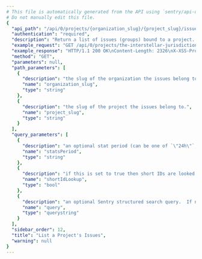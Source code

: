 ```yaml
---
# This file is automatically generated from the API using `sentry/api-docs/generator.py.`
# Do not manually edit this file.
{
  "api_path": "/api/0/projects/{organization_slug}/{project_slug}/issues/", 
  "authentication": "required", 
  "description": "Return a list of issues (groups) bound to a project.  All parameters are\nsupplied as query string parameters.\n\nA default query of ``is:unresolved`` is applied. To return results\nwith other statuses send an new query value (i.e. ``?query=`` for all\nresults).\n\nThe ``statsPeriod`` parameter can be used to select the timeline\nstats which should be present. Possible values are: ``\"\"`` (disable),\n``\"24h\"``, ``\"14d\"``", 
  "example_request": "GET /api/0/projects/the-interstellar-jurisdiction/pump-station/issues/?statsPeriod=24h HTTP/1.1\nHost: sentry.io\nAuthorization: Bearer <token>", 
  "example_response": "HTTP/1.1 200 OK\nContent-Length: 2326\nX-XSS-Protection: 1; mode=block\nContent-Language: en\nX-Max-Hits: 1000\nAccess-Control-Expose-Headers: X-Sentry-Error, Retry-After\nVary: Accept-Language, Cookie\nX-Content-Type-Options: nosniff\nAccess-Control-Allow-Methods: GET, PUT, DELETE, HEAD, OPTIONS\nLink: <https://sentry.io/api/0/projects/the-interstellar-jurisdiction/pump-station/issues/?statsPeriod=24h&cursor=1587678016971:0:1>; rel=\"previous\"; results=\"false\"; cursor=\"1587678016971:0:1\", <https://sentry.io/api/0/projects/the-interstellar-jurisdiction/pump-station/issues/?statsPeriod=24h&cursor=1587678013052:1:0>; rel=\"next\"; results=\"false\"; cursor=\"1587678013052:1:0\"\nX-Hits: 2\nAllow: GET, PUT, DELETE, HEAD, OPTIONS\nAccess-Control-Allow-Origin: *\nAccess-Control-Allow-Headers: X-Sentry-Auth, X-Requested-With, Origin, Accept, Content-Type, Authentication, Authorization, Content-Encoding\nContent-Type: application/json\nX-Frame-Options: deny\n\n[\n  {\n    \"annotations\": [], \n    \"assignedTo\": null, \n    \"count\": \"1\", \n    \"culprit\": \"io.sentry.example.ApiRequest in perform\", \n    \"firstSeen\": \"2020-04-23T21:40:16.971310Z\", \n    \"hasSeen\": false, \n    \"id\": \"2\", \n    \"isBookmarked\": false, \n    \"isPublic\": false, \n    \"isSubscribed\": false, \n    \"lastSeen\": \"2020-04-23T21:40:16.971310Z\", \n    \"level\": \"error\", \n    \"logger\": null, \n    \"metadata\": {\n      \"filename\": \"ApiRequest.java\", \n      \"function\": \"perform\", \n      \"type\": \"ApiException\", \n      \"value\": \"Authentication failed, token expired!\"\n    }, \n    \"numComments\": 0, \n    \"permalink\": \"https://sentry.io/organizations/the-interstellar-jurisdiction/issues/2/\", \n    \"platform\": \"java\", \n    \"project\": {\n      \"id\": \"2\", \n      \"name\": \"Pump Station\", \n      \"platform\": null, \n      \"slug\": \"pump-station\"\n    }, \n    \"shareId\": null, \n    \"shortId\": \"PUMP-STATION-2\", \n    \"stats\": {\n      \"24h\": [\n        [\n          1587592800, \n          0\n        ], \n        [\n          1587596400, \n          0\n        ], \n        [\n          1587600000, \n          0\n        ], \n        [\n          1587603600, \n          0\n        ], \n        [\n          1587607200, \n          0\n        ], \n        [\n          1587610800, \n          0\n        ], \n        [\n          1587614400, \n          0\n        ], \n        [\n          1587618000, \n          0\n        ], \n        [\n          1587621600, \n          0\n        ], \n        [\n          1587625200, \n          0\n        ], \n        [\n          1587628800, \n          0\n        ], \n        [\n          1587632400, \n          0\n        ], \n        [\n          1587636000, \n          0\n        ], \n        [\n          1587639600, \n          0\n        ], \n        [\n          1587643200, \n          0\n        ], \n        [\n          1587646800, \n          0\n        ], \n        [\n          1587650400, \n          0\n        ], \n        [\n          1587654000, \n          0\n        ], \n        [\n          1587657600, \n          0\n        ], \n        [\n          1587661200, \n          0\n        ], \n        [\n          1587664800, \n          0\n        ], \n        [\n          1587668400, \n          0\n        ], \n        [\n          1587672000, \n          0\n        ], \n        [\n          1587675600, \n          1\n        ]\n      ]\n    }, \n    \"status\": \"unresolved\", \n    \"statusDetails\": {}, \n    \"subscriptionDetails\": null, \n    \"title\": \"ApiException: Authentication failed, token expired!\", \n    \"type\": \"error\", \n    \"userCount\": 1\n  }, \n  {\n    \"annotations\": [], \n    \"assignedTo\": null, \n    \"count\": \"1\", \n    \"culprit\": \"raven.scripts.runner in main\", \n    \"firstSeen\": \"2020-04-23T21:40:13.051216Z\", \n    \"hasSeen\": false, \n    \"id\": \"1\", \n    \"isBookmarked\": false, \n    \"isPublic\": false, \n    \"isSubscribed\": false, \n    \"lastSeen\": \"2020-04-23T21:40:13.051216Z\", \n    \"level\": \"error\", \n    \"logger\": null, \n    \"metadata\": {\n      \"title\": \"This is an example python exception\"\n    }, \n    \"numComments\": 0, \n    \"permalink\": \"https://sentry.io/organizations/the-interstellar-jurisdiction/issues/1/\", \n    \"platform\": \"python\", \n    \"project\": {\n      \"id\": \"2\", \n      \"name\": \"Pump Station\", \n      \"platform\": null, \n      \"slug\": \"pump-station\"\n    }, \n    \"shareId\": null, \n    \"shortId\": \"PUMP-STATION-1\", \n    \"stats\": {\n      \"24h\": [\n        [\n          1587592800, \n          0\n        ], \n        [\n          1587596400, \n          0\n        ], \n        [\n          1587600000, \n          0\n        ], \n        [\n          1587603600, \n          0\n        ], \n        [\n          1587607200, \n          0\n        ], \n        [\n          1587610800, \n          0\n        ], \n        [\n          1587614400, \n          0\n        ], \n        [\n          1587618000, \n          0\n        ], \n        [\n          1587621600, \n          0\n        ], \n        [\n          1587625200, \n          0\n        ], \n        [\n          1587628800, \n          0\n        ], \n        [\n          1587632400, \n          0\n        ], \n        [\n          1587636000, \n          0\n        ], \n        [\n          1587639600, \n          0\n        ], \n        [\n          1587643200, \n          0\n        ], \n        [\n          1587646800, \n          0\n        ], \n        [\n          1587650400, \n          0\n        ], \n        [\n          1587654000, \n          0\n        ], \n        [\n          1587657600, \n          0\n        ], \n        [\n          1587661200, \n          0\n        ], \n        [\n          1587664800, \n          0\n        ], \n        [\n          1587668400, \n          0\n        ], \n        [\n          1587672000, \n          0\n        ], \n        [\n          1587675600, \n          1\n        ]\n      ]\n    }, \n    \"status\": \"unresolved\", \n    \"statusDetails\": {}, \n    \"subscriptionDetails\": null, \n    \"title\": \"This is an example python exception\", \n    \"type\": \"default\", \n    \"userCount\": 1\n  }\n]", 
  "method": "GET", 
  "parameters": null, 
  "path_parameters": [
    {
      "description": "the slug of the organization the issues belong to.", 
      "name": "organization_slug", 
      "type": "string"
    }, 
    {
      "description": "the slug of the project the issues belong to.", 
      "name": "project_slug", 
      "type": "string"
    }
  ], 
  "query_parameters": [
    {
      "description": "an optional stat period (can be one of `\"24h\"`, `\"14d\"`, and `\"\"`).", 
      "name": "statsPeriod", 
      "type": "string"
    }, 
    {
      "description": "if this is set to true then short IDs are looked up by this function as well.  This can cause the return value of the function to return an event issue of a different project which is why this is an opt-in. Set to 1 to enable.", 
      "name": "shortIdLookup", 
      "type": "bool"
    }, 
    {
      "description": "an optional Sentry structured search query.  If not provided an implied `\"is:unresolved\"` is assumed.)", 
      "name": "query", 
      "type": "querystring"
    }
  ], 
  "sidebar_order": 12, 
  "title": "List a Project's Issues", 
  "warning": null
}
---
```

